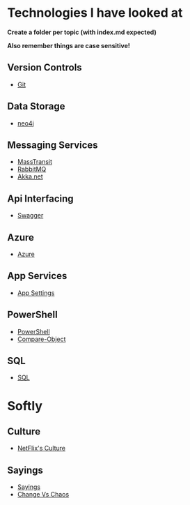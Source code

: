 # Technologies I have looked at

**Create a folder per topic (with index.md expected)**

**Also remember things are case sensitive!**

## Version Controls

- [Git](Git/index.md)  

## Data Storage

 - [neo4j](neo4j/index.md)  

## Messaging Services

- [MassTransit](MassTransit/index.md)  
- [RabbitMQ](RabbitMQ/index.md)  
- [Akka.net](Akka.net/index.md)  

## Api Interfacing

- [Swagger](swagger/index.md)  

## Azure
- [Azure](Azure/index.md)
  
## App Services  
-  [App Settings](Azure/applicationSettings-replacements.md)

## PowerShell  
- [PowerShell](PowerShell/index.md)
- [Compare-Object](PowerShell/Compare-Object.md)

## SQL

- [SQL](Sql/)

# Softly

## Culture

- [NetFlix's Culture](culture/netflixculture.md)

## Sayings

- [Sayings](Sayings/index.md)
- [Change Vs Chaos](Sayings/chaos.md)